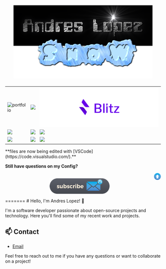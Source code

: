 <h1 align="center" name="top">
  <img src="https://github.com/AndresSnow0219/AndresSnow0219/blob/master/img/logo.png">
</h1>
<table>
  <tr>
  <td><img src="https://github.com/AndresSnow0219/portfolio/blob/portfolio/public/portfolio.jpg" alt="portfolio" width="500" /></td>
  <td><img src="https://github.com/AndresSnow0219/checkout-single-subscription/blob/master/checkout-demo.gif" width="100%"/></td>
  <td><img src="https://raw.githubusercontent.com/blitz-js/art/master/github-cover-photo.png" width="100%" /></td>
  </tr>
  <tr>
  <td><img src="https://github.com/AndresSnow0219/flight-tracker/blob/master/props/images/wireframe_early_stage.png" /></td>
  <td><img src="https://advancedreact.com/images/ARG/arg-facebook-share.png" /></td>
  <td><img src="https://github.com/AndresSnow0219/solidity-modal/blob/master/.github/assets/header.png" /></td>
  </tr>
  <tr>
  <td><img src="https://github.com/AndresSnow0219/hackernews-react-graphql/blob/master/docs/HN-Demo.gif" /></td>
  <td><img src="http://i.imgur.com/67oYe9q.png)](https://www.howtographql.com" /></td>
  <td><img src="https://user-images.githubusercontent.com/4060187/61057426-4e5a4600-a3c3-11e9-9114-630743e05814.png" /></td>
  </tr>
</table> 
**files are now being edited with [VSCode](https://code.visualstudio.com/).**

**Still have questions on my Config?** <br>

<p align="center">
<a name="bottom" href="#top"><img align="right" border="0" src="https://raw.githubusercontent.com/CCOSTAN/Home-AssistantConfig/master/config/www/custom_ui/floorplan/images/branding/up_arrow.png" width="22" ></a><br>
<a href="#top"><img align="center" border="0" src="https://raw.githubusercontent.com/CCOSTAN/Home-AssistantConfig/master/config/www/custom_ui/floorplan/images/branding/email_link.png" height="50" ></a><br>
<a href="mailto:andresfelipe.lopez0219@gmail.com">
</a>
</p>
=======
# Hello, I'm Andres Lopez! 👋

I'm a software developer passionate about open-source projects and technology. Here you'll find some of my recent work and projects.


## 📫 Contact

- [Email](andresfelipe.lopez0219@gmail.com)

Feel free to reach out to me if you have any questions or want to collaborate on a project!
